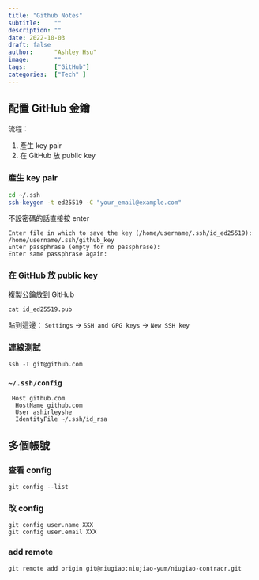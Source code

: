 ```yaml
---
title: "Github Notes"
subtitle:    ""
description: ""
date: 2022-10-03
draft: false
author:      "Ashley Hsu"
image:       ""
tags:        ["GitHub"]
categories:  ["Tech" ]
---
```


## 配置 GitHub 金鑰
流程：
1. 產生 key pair
2. 在 GitHub 放 public key

### 產生 key pair
```bash
cd ~/.ssh
ssh-keygen -t ed25519 -C "your_email@example.com"
```
不設密碼的話直接按 enter
```
Enter file in which to save the key (/home/username/.ssh/id_ed25519): /home/username/.ssh/github_key
Enter passphrase (empty for no passphrase): 
Enter same passphrase again: 
```

### 在 GitHub 放 public key
複製公鑰放到 GitHub
```
cat id_ed25519.pub
```
貼到這邊：
`Settings` -> `SSH and GPG keys` → `New SSH key`

### 連線測試
```
ssh -T git@github.com
```

### `~/.ssh/config`
```
 Host github.com
  HostName github.com
  User ashirleyshe
  IdentityFile ~/.ssh/id_rsa
```
## 多個帳號
### 查看 config
```
git config --list
```

### 改 config
```
git config user.name XXX
git config user.email XXX
```
### add remote
```
git remote add origin git@niugiao:niujiao-yum/niugiao-contracr.git
```